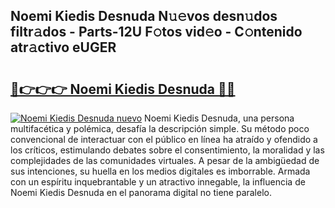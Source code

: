 ## Noemi Kiedis Desnuda N𝚞𝚎vos desn𝚞dos filtr𝚊dos - Parts-12U F𝚘tos vid𝚎o - C𝚘ntenido atr𝚊ctivo eUGER

# <h2><a href="http://mb3ovc8.tromn.icu/?c=Noemi+Kiedis+Desnuda">🔗👉👉👉 Noemi Kiedis Desnuda 🔗🔗</a></h2>

[![Noemi Kiedis Desnuda nuevo](https://i.imgur.com/pEAQMta.gif)](http://mb3ovc8.tromn.icu/?c=Noemi+Kiedis+Desnuda)
Noemi Kiedis Desnuda, una persona multifacética y polémica, desafía la descripción simple. Su método poco convencional de interactuar con el público en línea ha atraído y ofendido a los críticos, estimulando debates sobre el consentimiento, la moralidad y las complejidades de las comunidades virtuales. A pesar de la ambigüedad de sus intenciones, su huella en los medios digitales es imborrable. Armada con un espíritu inquebrantable y un atractivo innegable, la influencia de Noemi Kiedis Desnuda en el panorama digital no tiene paralelo.
